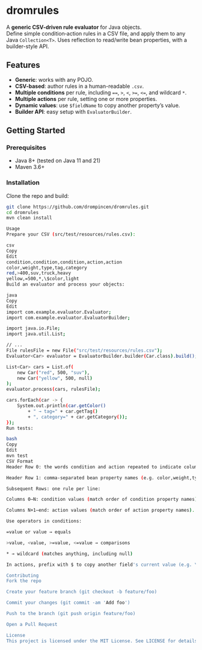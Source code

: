 # dromrules

A **generic CSV-driven rule evaluator** for Java objects.  
Define simple condition‑action rules in a CSV file, and apply them to any Java `Collection<T>`. Uses reflection to read/write bean properties, with a builder-style API.

## Features

- **Generic**: works with any POJO.
- **CSV-based**: author rules in a human-readable `.csv`.
- **Multiple conditions** per rule, including `==`, `>`, `<`, `>=`, `<=`, and wildcard `*`.
- **Multiple actions** per rule, setting one or more properties.
- **Dynamic values**: use `$fieldName` to copy another property’s value.
- **Builder API**: easy setup with `EvaluatorBuilder`.

## Getting Started

### Prerequisites

- Java 8+ (tested on Java 11 and 21)
- Maven 3.6+

### Installation

Clone the repo and build:

```bash
git clone https://github.com/drompincen/dromrules.git
cd dromrules
mvn clean install

Usage
Prepare your CSV (src/test/resources/rules.csv):

csv
Copy
Edit
condition,condition,condition,action,action
color,weight,type,tag,category
red,>400,suv,truck,heavy
yellow,=500,*,\$color,light
Build an evaluator and process your objects:

java
Copy
Edit
import com.example.evaluator.Evaluator;
import com.example.evaluator.EvaluatorBuilder;

import java.io.File;
import java.util.List;

// ...
File rulesFile = new File("src/test/resources/rules.csv");
Evaluator<Car> evaluator = EvaluatorBuilder.builder(Car.class).build();

List<Car> cars = List.of(
    new Car("red", 500, "suv"),
    new Car("yellow", 500, null)
);
evaluator.process(cars, rulesFile);

cars.forEach(car -> {
    System.out.println(car.getColor()
        + " → tag=" + car.getTag()
        + ", category=" + car.getCategory());
});
Run tests:

bash
Copy
Edit
mvn test
CSV Format
Header Row 0: the words condition and action repeated to indicate columns.

Header Row 1: comma‑separated bean property names (e.g. color,weight,type,tag,category).

Subsequent Rows: one rule per line:

Columns 0–N: condition values (match order of condition property names).

Columns N+1–end: action values (match order of action property names).

Use operators in conditions:

=value or value → equals

>value, <value, >=value, <=value → comparisons

* → wildcard (matches anything, including null)

In actions, prefix with $ to copy another field's current value (e.g. \$color).

Contributing
Fork the repo

Create your feature branch (git checkout -b feature/foo)

Commit your changes (git commit -am 'Add foo')

Push to the branch (git push origin feature/foo)

Open a Pull Request

License
This project is licensed under the MIT License. See LICENSE for details.